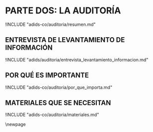# PARTE DOS: LA AUDITORÍA

<!-- Resumen -->

!INCLUDE "adids-co/auditoria/resumen.md"

## ENTREVISTA DE LEVANTAMIENTO DE INFORMACIÓN

<!-- Entrevista de levantamiento de información -->

!INCLUDE "adids/auditoria/entrevista_levantamiento_informacion.md"

## POR QUÉ ES IMPORTANTE

!INCLUDE "adids-co/auditoria/por_que_importa.md"

## MATERIALES QUE SE NECESITAN

!INCLUDE "adids-co/auditoria/materiales.md"

\newpage


